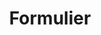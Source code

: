 ---
title: "Formulier"
Description: "Making the Complex Simple and Easy to Understand!"
layout: "formulier"
---